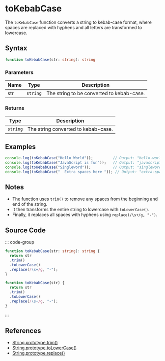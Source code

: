 # toKebabCase

The `toKebabCase` function converts a string to kebab-case format, where spaces are replaced with hyphens and all letters are transformed to lowercase.

## Syntax

```typescript
function toKebabCase(str: string): string
```

### Parameters

| Name  | Type     | Description                                          |
|-------|----------|----------------------------------------------------|
| str   | `string` | The string to be converted to kebab-case.          |

### Returns

| Type    | Description                                      |
|---------|------------------------------------------------|
| `string` | The string converted to kebab-case.             |

## Examples

```typescript
console.log(toKebabCase("Hello World"));         // Output: "hello-world"
console.log(toKebabCase("JavaScript is fun"));   // Output: "javascript-is-fun"
console.log(toKebabCase("Singleword"));          // Output: "singleword"
console.log(toKebabCase("  Extra spaces here ")); // Output: "extra-spaces-here"
```

## Notes

- The function uses `trim()` to remove any spaces from the beginning and end of the string.
- It then transforms the entire string to lowercase with `toLowerCase()`.
- Finally, it replaces all spaces with hyphens using `replace(/\s+/g, "-")`.

## Source Code

::: code-group
```typescript
function toKebabCase(str: string): string {
  return str
  .trim()
  .toLowerCase()
  .replace(/\s+/g, "-");
}
```

```javascript
function toKebabCase(str) {
  return str
  .trim()
  .toLowerCase()
  .replace(/\s+/g, "-");
}
```
::: 

## References

- [String.prototype.trim()](https://developer.mozilla.org/en-US/docs/Web/JavaScript/Reference/Global_Objects/String/trim)
- [String.prototype.toLowerCase()](https://developer.mozilla.org/en-US/docs/Web/JavaScript/Reference/Global_Objects/String/toLowerCase)
- [String.prototype.replace()](https://developer.mozilla.org/en-US/docs/Web/JavaScript/Reference/Global_Objects/String/replace)
